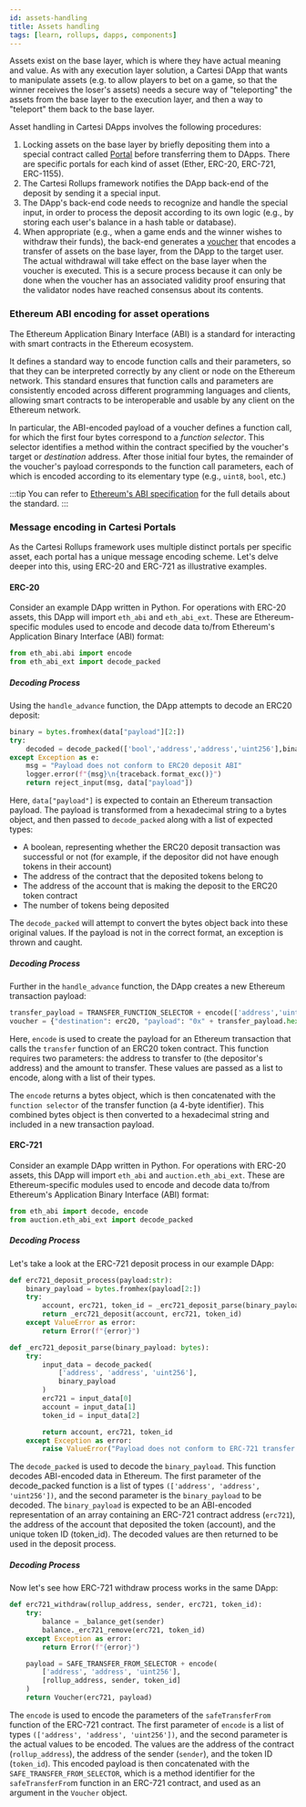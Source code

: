 ```yaml
---
id: assets-handling
title: Assets handling
tags: [learn, rollups, dapps, components]
---
```


Assets exist on the base layer, which is where they have actual meaning and value. As with any execution layer solution, a Cartesi DApp that wants to manipulate assets (e.g. to allow players to bet on a game, so that the winner receives the loser's assets) needs a secure way of "teleporting" the assets from the base layer to the execution layer, and then a way to "teleport" them back to the base layer.

Asset handling in Cartesi DApps involves the following procedures:

  1. Locking assets on the base layer by briefly depositing them into a special contract called [Portal](../components/#portal) before transferring them to DApps. There are specific portals for each kind of asset (Ether, ERC-20, ERC-721, ERC-1155).
  2. The Cartesi Rollups framework notifies the DApp back-end of the deposit by sending it a special input.
  3. The DApp's back-end code needs to recognize and handle the special input, in order to process the deposit according to its own logic (e.g., by storing each user's balance in a hash table or database).
  4. When appropriate (e.g., when a game ends and the winner wishes to withdraw their funds), the back-end generates a [voucher](#vouchers) that encodes a transfer of assets on the base layer, from the DApp to the target user. The actual withdrawal will take effect on the base layer when the voucher is executed. This is a secure process because it can only be done when the voucher has an associated validity proof ensuring that the validator nodes have reached consensus about its contents.

### Ethereum ABI encoding for asset operations

The Ethereum Application Binary Interface (ABI) is a standard for interacting with smart contracts in the Ethereum ecosystem.

It defines a standard way to encode function calls and their parameters, so that they can be interpreted correctly by any client or node on the Ethereum network. This standard ensures that function calls and parameters are consistently encoded across different programming languages and clients, allowing smart contracts to be interoperable and usable by any client on the Ethereum network.

In particular, the ABI-encoded payload of a voucher defines a function call, for which the first four bytes correspond to a _function selector_. This selector identifies a method within the contract specified by the voucher's target or _destination_ address. After those initial four bytes, the remainder of the voucher's payload corresponds to the function call parameters, each of which is encoded according to its elementary type (e.g., `uint8`, `bool`, etc.)

:::tip
You can refer to [Ethereum's ABI specification](https://docs.soliditylang.org/en/latest/abi-spec.html) for the full details about the standard.
:::

### Message encoding in Cartesi Portals

As the Cartesi Rollups framework uses multiple distinct portals per specific asset, each portal has a unique message encoding scheme. Let's delve deeper into this, using ERC-20 and ERC-721 as illustrative examples.

#### ERC-20

Consider an example DApp written in Python. For operations with ERC-20 assets, this DApp will import `eth_abi` and `eth_abi_ext`. These are Ethereum-specific modules used to encode and decode data to/from Ethereum's Application Binary Interface (ABI) format:

```python
from eth_abi.abi import encode
from eth_abi_ext import decode_packed
```

##### Decoding Process

Using the `handle_advance` function, the DApp attempts to decode an ERC20 deposit:

```python
binary = bytes.fromhex(data["payload"][2:])
try:
    decoded = decode_packed(['bool','address','address','uint256'],binary)
except Exception as e:
    msg = "Payload does not conform to ERC20 deposit ABI"
    logger.error(f"{msg}\n{traceback.format_exc()}")
    return reject_input(msg, data["payload"])
```

Here, `data["payload"]` is expected to contain an Ethereum transaction payload. The payload is transformed from a hexadecimal string to a bytes object, and then passed to `decode_packed` along with a list of expected types:

* A boolean, representing whether the ERC20 deposit transaction was successful or not (for example, if the depositor did not have enough tokens in their account)
* The address of the contract that the deposited tokens belong to
* The address of the account that is making the deposit to the ERC20 token contract
* The number of tokens being deposited

The `decode_packed` will attempt to convert the bytes object back into these original values. If the payload is not in the correct format, an exception is thrown and caught.

##### Decoding Process

Further in the `handle_advance` function, the DApp creates a new Ethereum transaction payload:

```python
transfer_payload = TRANSFER_FUNCTION_SELECTOR + encode(['address','uint256'], [depositor, amount])
voucher = {"destination": erc20, "payload": "0x" + transfer_payload.hex()}
```

Here, `encode` is used to create the payload for an Ethereum transaction that calls the `transfer` function of an ERC20 token contract. This function requires two parameters: the address to transfer to (the depositor's address) and the amount to transfer. These values are passed as a list to encode, along with a list of their types.

The `encode` returns a bytes object, which is then concatenated with the `function selector` of the transfer function (a 4-byte identifier). This combined bytes object is then converted to a hexadecimal string and included in a new transaction payload.

#### ERC-721

Consider an example DApp written in Python. For operations with ERC-20 assets, this DApp will import `eth_abi` and `auction.eth_abi_ext`. These are Ethereum-specific modules used to encode and decode data to/from Ethereum's Application Binary Interface (ABI) format:

```python
from eth_abi import decode, encode
from auction.eth_abi_ext import decode_packed
```

##### Decoding Process

Let's take a look at the ERC-721 deposit process in our example DApp:

```python
def erc721_deposit_process(payload:str):
    binary_payload = bytes.fromhex(payload[2:])
    try:
        account, erc721, token_id = _erc721_deposit_parse(binary_payload)
        return _erc721_deposit(account, erc721, token_id)
    except ValueError as error:
        return Error(f"{error}")

def _erc721_deposit_parse(binary_payload: bytes):
    try:
        input_data = decode_packed(
            ['address', 'address', 'uint256'],
            binary_payload
        )
        erc721 = input_data[0]
        account = input_data[1]
        token_id = input_data[2]

        return account, erc721, token_id
    except Exception as error:
        raise ValueError("Payload does not conform to ERC-721 transfer ABI") from error

```

The `decode_packed` is used to decode the `binary_payload`. This function decodes ABI-encoded data in Ethereum. The first parameter of the decode_packed function is a list of types `(['address', 'address', 'uint256'])`, and the second parameter is the `binary_payload` to be decoded. The `binary_payload` is expected to be an ABI-encoded representation of an array containing an ERC-721 contract address (`erc721`), the address of the account that deposited the token (account), and the unique token ID (token_id). The decoded values are then returned to be used in the deposit process.

##### Decoding Process

Now let's see how ERC-721 withdraw process works in the same DApp:

```python
def erc721_withdraw(rollup_address, sender, erc721, token_id):
    try:
        balance = _balance_get(sender)
        balance._erc721_remove(erc721, token_id)
    except Exception as error:
        return Error(f"{error}")

    payload = SAFE_TRANSFER_FROM_SELECTOR + encode(
        ['address', 'address', 'uint256'],
        [rollup_address, sender, token_id]
    )
    return Voucher(erc721, payload)
```

The `encode` is used to encode the parameters of the `safeTransferFrom` function of the ERC-721 contract. The first parameter of `encode` is a list of types `(['address', 'address', 'uint256'])`, and the second parameter is the actual values to be encoded. The values are the address of the contract (`rollup_address`), the address of the sender (`sender`), and the token ID (`token_id`). This encoded payload is then concatenated with the `SAFE_TRANSFER_FROM_SELECTOR`, which is a method identifier for the `safeTransferFro`m function in an ERC-721 contract, and used as an argument in the `Voucher` object.
